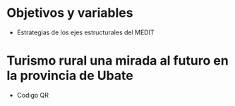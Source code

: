 # Objetivos y variables
* Estrategias de los ejes estructurales del MEDIT 

# Turismo rural una mirada al futuro en la provincia de Ubate
* Codigo QR
